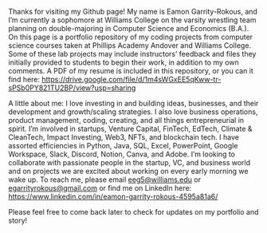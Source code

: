 Thanks for visiting my Github page! My name is Eamon Garrity-Rokous, and I’m currently a sophomore at Williams College on the varsity wrestling team planning on double-majoring in Computer Science and Economics (B.A.). On this page is a portfolio repository of my coding projects from computer science courses taken at Phillips Academy Andover and Williams College. Some of these lab projects may include instructors’ feedback and files they initially provided to students to begin their work, in addition to my own comments. A PDF of my resume is included in this repository, or you can it find here: https://drive.google.com/file/d/1m4sWGxEE5qKww-tr-sPSb0PY821TU2BP/view?usp=sharing

A little about me: I love investing in and building ideas, businesses, and their development and growth/scaling strategies. I also love business operations, product management, coding, creating, and all things entrepreneurial in spirit. I’m involved in startups, Venture Capital, FinTech, EdTech, Climate & CleanTech, Impact Investing, Web3, NFTs, and blockchain tech. I have assorted efficiencies in Python, Java, SQL, Excel, PowerPoint, Google Workspace, Slack, Discord, Notion, Canva, and Adobe. I’m looking to collaborate with passionate people in the startup, VC, and business world and on projects we are excited about working on every early morning we wake up. To reach me, please email eeg5@williams.edu or egarrityrokous@gmail.com or find me on LinkedIn here: https://www.linkedin.com/in/eamon-garrity-rokous-4595a81a6/

Please feel free to come back later to check for updates on my portfolio and story!
